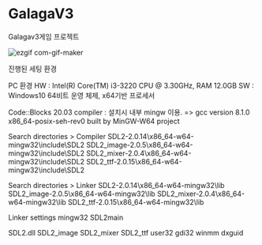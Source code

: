# GalagaV3



Galagav3게임 프로젝트



![ezgif com-gif-maker](https://user-images.githubusercontent.com/107553545/198807298-a9a8f5bf-cd5e-4947-b421-2f41c62fff1d.gif)



진행된 세팅 환경


PC 환경 
HW : Intel(R) Core(TM) i3-3220 CPU @ 3.30GHz, RAM 12.0GB
SW : Windows10 64비트 운영 체제, x64기반 프로세서

Code::Blocks 20.03
compiler : 설치시 내부 mingw 이용.
             => gcc version 8.1.0 
                x86_64-posix-seh-rev0 built by MinGW-W64 project

Search directories > Compiler 
SDL2-2.0.14\x86_64-w64-mingw32\include\SDL2
SDL2_image-2.0.5\x86_64-w64-mingw32\include\SDL2
SDL2_mixer-2.0.4\x86_64-w64-mingw32\include\SDL2
SDL2_ttf-2.0.15\x86_64-w64-mingw32\include\SDL2

Search directories > Linker
SDL2-2.0.14\x86_64-w64-mingw32\lib
SDL2_image-2.0.5\x86_64-w64-mingw32\lib
SDL2_mixer-2.0.4\x86_64-w64-mingw32\lib
SDL2_ttf-2.0.15\x86_64-w64-mingw32\lib

Linker settings
mingw32
SDL2main



SDL2.dll
SDL2_image
SDL2_mixer
SDL2_ttf
user32
gdi32
winmm
dxguid

